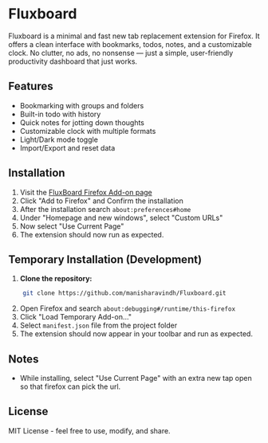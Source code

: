 # Fluxboard
Fluxboard is a minimal and fast new tab replacement extension for Firefox. It offers a clean interface with bookmarks, todos, notes, and a customizable clock. No clutter, no ads, no nonsense — just a simple, user-friendly productivity dashboard that just works.

## Features
- Bookmarking with groups and folders
- Built-in todo with history
- Quick notes for jotting down thoughts
- Customizable clock with multiple formats
- Light/Dark mode toggle
- Import/Export and reset data

## Installation
1. Visit the [FluxBoard Firefox Add-on page](https://addons.mozilla.org/en-US/firefox/addon/fluxboard/)
2. Click "Add to Firefox" and Confirm the installation
3. After the installation search `about:preferences#home`
4. Under "Homepage and new windows", select "Custom URLs"
5. Now select "Use Current Page"
6. The extension should now run as expected.

## Temporary Installation (Development)
1. **Clone the repository:**
```bash
    git clone https://github.com/manisharavindh/Fluxboard.git
   ```
2. Open Firefox and search `about:debugging#/runtime/this-firefox`
3. Click "Load Temporary Add-on…"
4. Select `manifest.json` file from the project folder
5. The extension should now appear in your toolbar and run as expected.

## Notes
- While installing, select "Use Current Page" with an extra new tap open so that firefox can pick the url.

<!-- ## 📸 Preview
![Fluxboard Screenshot](./preview.png) -->

## License
MIT License - feel free to use, modify, and share.
